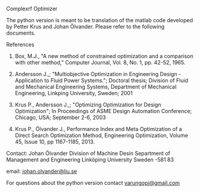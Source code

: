 Complexrf Optimizer
 
The python version is meant to be translation of the matlab code developed by Petter Krus and  Johan Ölvander. Please refer to the following documents.
 
References

1. Box, M.J., "A new method of constrained optimization and a comparison with other method," Computer Journal, Vol. 8, No. 1, pp. 42-52, 1965.
    
2. Andersson J.,; "Multiobjective Optimization in Engineering Design - Application to Fluid Power Systems."; Doctoral thesis; Division of Fluid and Mechanical Engineering Systems, Department of Mechanical Engineering, Linkping University, Sweden; 2001 	

3. Krus P., Andersson J.,; "Optimizing Optimization for Design Optimization"; In Proceedings of ASME Design Automation Conference; Chicago, USA; September 2-6, 2003

4. Krus P., Ölvander J., Performance Index and Meta Optimization of a Direct Search Optimization Method, Engineering Optimization, Volume 45, Issue 10, pp 1167-1185, 2013.


Contact:
Johan Ölvander
Division of Machine Desin
Separtment of Management and Engineering
Linköping University
Sweden -581 83

email: johan.olvander@liu.se


For questions about the python version contact
varungopi@gmail.com	
